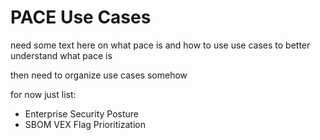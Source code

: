 # PACE Use Cases
need some text here
on what pace is
and how to use use cases
to better understand what pace is

then need to organize use cases somehow

for now just list:
- Enterprise Security Posture
- SBOM VEX Flag Prioritization
